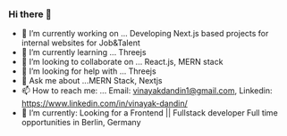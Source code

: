 ### Hi there 👋

- 🔭 I’m currently working on ... Developing Next.js based projects for internal websites for Job&Talent
- 🌱 I’m currently learning ... Threejs
- 👯 I’m looking to collaborate on ... React.js, MERN stack
- 🤔 I’m looking for help with ... Threejs
- 💬 Ask me about ...MERN Stack, Nextjs
- 📫 How to reach me: ... Email: vinayakdandin1@gmail.com, Linkedin: https://www.linkedin.com/in/vinayak-dandin/
- 🌱 I’m currently: Looking for a Frontend || Fullstack developer Full time opportunities in Berlin, Germany 



